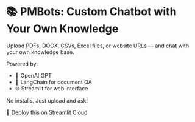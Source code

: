 # 📚 PMBots: Custom Chatbot with Your Own Knowledge

Upload PDFs, DOCX, CSVs, Excel files, or website URLs — and chat with your own knowledge base.

Powered by:
- 🧠 OpenAI GPT
- 🧾 LangChain for document QA
- 🌐 Streamlit for web interface

No installs. Just upload and ask!

🔗 Deploy this on [Streamlit Cloud](https://streamlit.io/cloud)
